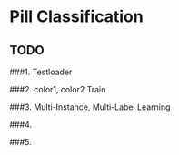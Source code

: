 # Pill Classification

## TODO

###1. Testloader

###2. color1, color2 Train

###3. Multi-Instance, Multi-Label Learning

###4.

###5.
